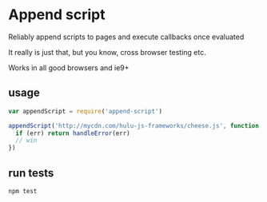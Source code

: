 # Append script

Reliably append scripts to pages and execute callbacks once evaluated

It really is just that, but you know, cross browser testing etc.

Works in all good browsers and ie9+

## usage
```js
var appendScript = require('append-script')

appendScript('http://mycdn.com/hulu-js-frameworks/cheese.js', function (err) {
  if (err) return handleError(err)
  // win
})
```

## run tests
```js
npm test
```
